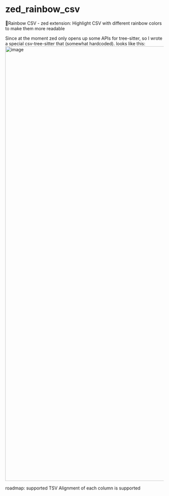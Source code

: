 # zed_rainbow_csv
🌈Rainbow CSV - zed extension: Highlight CSV with different rainbow colors to make them more readable

Since at the moment zed only opens up some APIs for tree-sitter, so I wrote a special csv-tree-sitter that (somewhat hardcoded).
looks like this:
<img width="1384" alt="image" src="https://github.com/weartist/zed_rainbow_csv/assets/17105034/fd90763e-884d-4e86-b086-d4d53d0e015d">


roadmap:
supported TSV 
Alignment of each column is supported
